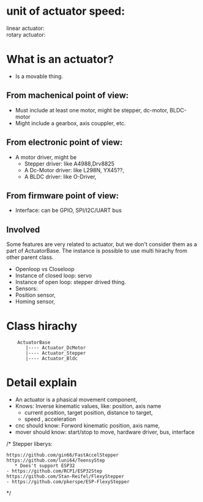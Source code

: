 # unit of actuator speed:
linear actuator:    
rotary actuator:  

# What is an actuator?
* Is a movable thing.
## From machenical point of view:
 * Must include at least one motor, might be stepper, dc-motor, BLDC-motor
 * Might include a gearbox, axis couppler, etc.
## From electronic point of view:
 * A motor driver, might be 
   * Stepper driver: like A4988,Drv8825
   * A Dc-Motor driver: like L298N, YX45??, 
   * A BLDC driver: like O-Driver,
## From firmware point of view:
* Interface: can be GPIO, SPI/I2C/UART bus
 
## Involved
Some features are very related to actuator, but we don't consider them as a part of ActuatorBase.
The instance is possible to use multi hirachy from other parent class.
* Openloop vs Closeloop
 * Instance of closed loop: servo
 * Instance of open loop: stepper drived thing. 
* Sensors:
 * Position sensor, 
 * Homing sensor,
# Class hirachy
```
    ActuatorBase
       |---- Actuator_DcMotor
       |---- Actuator_Stepper
       |---- Actuator_Bldc
```

# Detail explain
* An actuator is a phasical movement component, 
 * Knows: Inverse kinematic values, like: position, axis name
   * current position, target position, distance to target, 
   * speed , acceleration
 * cnc should know: Forword kinematic position, axis name,
 * mover should know: start/stop to move, hardware driver, bus, interface


/*
Stepper liberys:

    https://github.com/gin66/FastAccelStepper
    https://github.com/luni64/TeensyStep
       * Does't support ESP32
    - https://github.com/RCP1/ESP32Step
    https://github.com/Stan-Reifel/FlexyStepper
    - https://github.com/pkerspe/ESP-FlexyStepper
*/